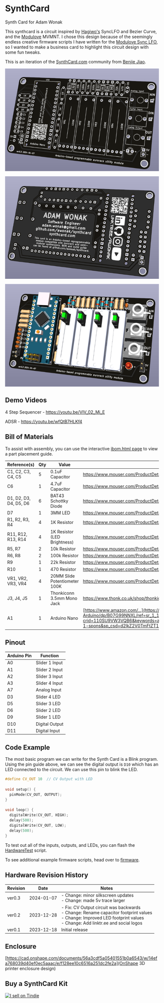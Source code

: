 # SynthCard

Synth Card for Adam Wonak

This synthcard is a circuit inspired by [Hagiwo's](https://www.youtube.com/@HAGIWO) SyncLFO and Bezier Curve, and the [Modulove](https://modulove.io/) MVMNT. I chose this design because of the seemingly endless creative firmware scripts I have written for the [Modulove Sync LFO](https://awonak.github.io/HagiwoModulove/synclfo/), so I wanted to make a business card to highlight this circuit design with some fun tweaks.

This is an iteration of the [SynthCard.com](https://synthcard.com) community from [Benjie Jiao](https://github.com/benjiao). 

![SynthCard front](synthcard_front.png "SynthCard front")

![SynthCard back](synthcard_back.png "SynthCard back")

![SynthCard 3D](synthcard_3d.png "SynthCard 3D")

## Demo Videos

4 Step Sequencer - https://youtu.be/VIV_02_Mi_E

ADSR - https://youtu.be/wfQtB7HLKf4

## Bill of Materials

To assist with assembly, you can use the interactive [ibom.html page](https://htmlpreview.github.io/?https://github.com/awonak/synthcard/blob/main/hardware/bom/ibom.html) to view a part placement guide.

| Reference(s) | Qty | Value | Supplier Link |
|-|-|-|-|
| C1, C2, C3, C4, C5 | 5 | 0.1uF Capacitor  | https://www.mouser.com/ProductDetail/594-K104M15X7RF53L2 |
| C6 | 1 | 4.7uF Capacitor | https://www.mouser.com/ProductDetail/810-FG14X5R1H475KRT6 |
| D1, D2, D3, D4, D5, D6 | 6 | BAT43 Schottky Diode | https://www.mouser.com/ProductDetail/511-BAT43 |
| D7 | 1 | 3MM LED | https://www.mouser.com/ProductDetail/604-WP3A8ID |
| R1, R2, R3, R4 | 4 | 1K Resistor | https://www.mouser.com/ProductDetail/660-MF1-4DCT52R1001F |
| R11, R12, R13, R14 | 4 | 1K Resistor (LED Brightness) | https://www.mouser.com/ProductDetail/660-MF1-4DCT52R1001F |
| R5, R7 | 2 | 10k Resistor | https://www.mouser.com/ProductDetail/660-MF1-4DCT52R1002F |
| R6, R8 | 2 | 100k Resistor | https://www.mouser.com/ProductDetail/660-MF1-4D52R1003F |
| R9 | 1 | 22k Resistor | https://www.mouser.com/ProductDetail/660-MF1-4DCT52R2202F |
| R10 | 1 | 470 Resistor | https://www.mouser.com/ProductDetail/660-MF1-4DCT52R4700F |
| VR1, VR2, VR3, VR4 | 4 | 20MM Slide Potentiometer 100K | https://www.mouser.com/ProductDetail/652-PTL20-15R0-104B1 |
| J3, J4, J5 | 1 | Thonkiconn 3.5mm Mono Jack | https://www.thonk.co.uk/shop/thonkiconn/ |
| A1 | 1 | Arduino Nano | [https://www.amazon.com/...](https://www.amazon.com/LAFVIN-Board-ATmega328P-Micro-Controller-Arduino/dp/B07G99NNXL/ref=sr_1_1_sspa?crid=110SU9VW3VQB6&keywords=arduino+nano&qid=1703001737&sprefix=arduino+nano%2Caps%2C117&sr=8-1-spons&sp_csd=d2lkZ2V0TmFtZT1zcF9hdGY&psc=1) |

## Pinout

| Arduino Pin | Function |
|-|-|
| A0 | Slider 1 Input |
| A1 | Slider 2 Input |
| A2 | Slider 3 Input |
| A3 | Slider 4 Input |
| A7 | Analog Input |
| D3 | Slider 4 LED |
| D5 | Slider 3 LED |
| D6 | Slider 2 LED |
| D9 | Slider 1 LED |
| D10 | Digital Output |
| D11 | Digital Input |

## Code Example

The most basic program we can write for the Synth Card is a Blink program. Using the pin guide above, we can see the digital output is `D10` which has an LED connected to the circuit. We can use this pin to blink the LED. 

```cpp
#define CV_OUT 10  // CV Output with LED

void setup() {
  pinMode(CV_OUT, OUTPUT);
}

void loop() {
  digitalWrite(CV_OUT, HIGH);
  delay(500);
  digitalWrite(CV_OUT, LOW);
  delay(500);
}
```

To test out all of the inputs, outputs, and LEDs, you can flash the [HardwareTest](firmware/HardwareTest/HardwareTest.ino) script.

To see additional example firmware scripts, head over to [firmware](firmware/).

## Hardware Revision History

| Revision | Date | Notes
|-|-|-|
| ver0.3 | 2024-01-07 | - Change: minor silkscreen updates<br> - Change: made 5v trace larger
| ver0.2 | 2023-12-28 | - Fix: CV Output circuit was backwards<br> - Change: Rename capacitor footprint values<br> - Change: Improved LED footprint values<br> - Change: Add linktr.ee and social logos 
| ver0.1 | 2023-12-18 | Initial release

## Enclosure

[https://cad.onshape.com/documents/56a3cdf5a05401551b0a6543/w/14efa768039d40ef0ec5aaac/e/f128ee10c6516a251dc2fe2a](OnShape 3D printer enclosure design)

## Buy a SynthCard Kit

<a href="https://www.tindie.com/stores/awonak/?ref=offsite_badges&utm_source=sellers_awonak&utm_medium=badges&utm_campaign=badge_large"><img src="https://d2ss6ovg47m0r5.cloudfront.net/badges/tindie-larges.png" alt="I sell on Tindie" width="200" height="104"></a>
